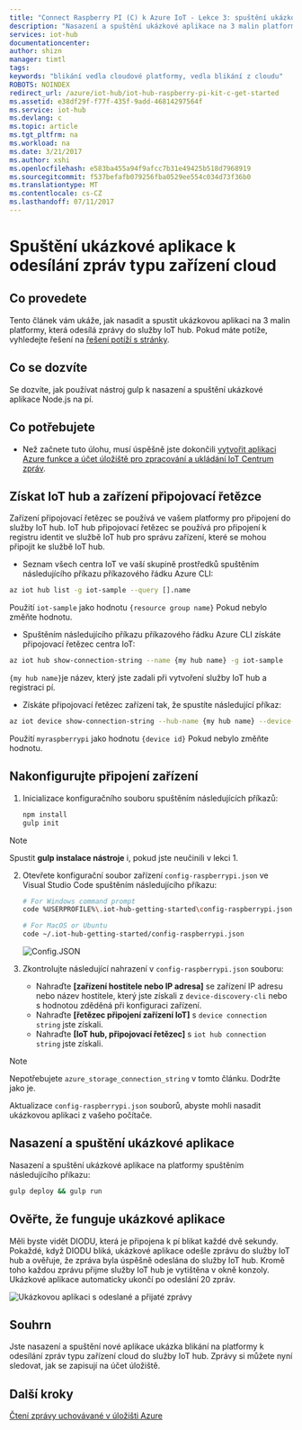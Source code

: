 ```yaml
---
title: "Connect Raspberry PI (C) k Azure IoT - Lekce 3: spuštění ukázkových | Microsoft Docs"
description: "Nasazení a spuštění ukázkové aplikace na 3 malin platformy, která odesílá zprávy do služby IoT hub a bliká Indikátor."
services: iot-hub
documentationcenter: 
author: shizn
manager: timtl
tags: 
keywords: "blikání vedla cloudové platformy, vedla blikání z cloudu"
ROBOTS: NOINDEX
redirect_url: /azure/iot-hub/iot-hub-raspberry-pi-kit-c-get-started
ms.assetid: e38df29f-f77f-435f-9add-46814297564f
ms.service: iot-hub
ms.devlang: c
ms.topic: article
ms.tgt_pltfrm: na
ms.workload: na
ms.date: 3/21/2017
ms.author: xshi
ms.openlocfilehash: e583ba455a94f9afcc7b31e49425b518d7968919
ms.sourcegitcommit: f537befafb079256fba0529ee554c034d73f36b0
ms.translationtype: MT
ms.contentlocale: cs-CZ
ms.lasthandoff: 07/11/2017
---
```

# <a name="run-a-sample-application-to-send-device-to-cloud-messages"></a>Spuštění ukázkové aplikace k odesílání zpráv typu zařízení cloud
## <a name="what-you-will-do"></a>Co provedete
Tento článek vám ukáže, jak nasadit a spustit ukázkovou aplikaci na 3 malin platformy, která odesílá zprávy do služby IoT hub. Pokud máte potíže, vyhledejte řešení na [řešení potíží s stránky](iot-hub-raspberry-pi-kit-c-troubleshooting.md).

## <a name="what-you-will-learn"></a>Co se dozvíte
Se dozvíte, jak používat nástroj gulp k nasazení a spuštění ukázkové aplikace Node.js na pí.

## <a name="what-you-need"></a>Co potřebujete
* Než začnete tuto úlohu, musí úspěšně jste dokončili [vytvořit aplikaci Azure funkce a účet úložiště pro zpracování a ukládání IoT Centrum zpráv](iot-hub-raspberry-pi-kit-c-lesson3-deploy-resource-manager-template.md).

## <a name="get-your-iot-hub-and-device-connection-strings"></a>Získat IoT hub a zařízení připojovací řetězce
Zařízení připojovací řetězec se používá ve vašem platformy pro připojení do služby IoT hub. IoT hub připojovací řetězec se používá pro připojení k registru identit ve službě IoT hub pro správu zařízení, které se mohou připojit ke službě IoT hub. 

* Seznam všech centra IoT ve vaší skupině prostředků spuštěním následujícího příkazu příkazového řádku Azure CLI:

```bash
az iot hub list -g iot-sample --query [].name
```

Použití `iot-sample` jako hodnotu `{resource group name}` Pokud nebylo změňte hodnotu.

* Spuštěním následujícího příkazu příkazového řádku Azure CLI získáte připojovací řetězec centra IoT:

```bash
az iot hub show-connection-string --name {my hub name} -g iot-sample
```

`{my hub name}`je název, který jste zadali při vytvoření služby IoT hub a registraci pí.

* Získáte připojovací řetězec zařízení tak, že spustíte následující příkaz:

```bash
az iot device show-connection-string --hub-name {my hub name} --device-id myraspberrypi -g iot-sample
```

Použití `myraspberrypi` jako hodnotu `{device id}` Pokud nebylo změňte hodnotu.

## <a name="configure-the-device-connection"></a>Nakonfigurujte připojení zařízení
1. Inicializace konfiguračního souboru spuštěním následujících příkazů:
   
   ```bash
   npm install
   gulp init
   ```

> [!NOTE]
> Spustit **gulp instalace nástroje** i, pokud jste neučinili v lekci 1.

2. Otevřete konfigurační soubor zařízení `config-raspberrypi.json` ve Visual Studio Code spuštěním následujícího příkazu:
   
   ```bash
   # For Windows command prompt
   code %USERPROFILE%\.iot-hub-getting-started\config-raspberrypi.json
   
   # For MacOS or Ubuntu
   code ~/.iot-hub-getting-started/config-raspberrypi.json
   ```
   
   ![Config.JSON](media/iot-hub-raspberry-pi-lessons/lesson3/config.png)
3. Zkontrolujte následující nahrazení v `config-raspberrypi.json` souboru:
   
   * Nahraďte **[zařízení hostitele nebo IP adresa]** se zařízení IP adresu nebo název hostitele, který jste získali z `device-discovery-cli` nebo s hodnotou zděděná při konfiguraci zařízení.
   * Nahraďte **[řetězec připojení zařízení IoT]** s `device connection string` jste získali.
   * Nahraďte **[IoT hub, připojovací řetězec]** s `iot hub connection string` jste získali.

> [!NOTE]
> Nepotřebujete `azure_storage_connection_string` v tomto článku. Dodržte jako je.

Aktualizace `config-raspberrypi.json` souborů, abyste mohli nasadit ukázkovou aplikaci z vašeho počítače.

## <a name="deploy-and-run-the-sample-application"></a>Nasazení a spuštění ukázkové aplikace
Nasazení a spuštění ukázkové aplikace na platformy spuštěním následujícího příkazu:

```bash
gulp deploy && gulp run
```

## <a name="verify-that-the-sample-application-works"></a>Ověřte, že funguje ukázkové aplikace
Měli byste vidět DIODU, která je připojena k pí blikat každé dvě sekundy. Pokaždé, když DIODU bliká, ukázkové aplikace odešle zprávu do služby IoT hub a ověřuje, že zpráva byla úspěšně odeslána do služby IoT hub. Kromě toho každou zprávu přijme služby IoT hub je vytištěna v okně konzoly. Ukázkové aplikace automaticky ukončí po odeslání 20 zpráv.

![Ukázkovou aplikaci s odeslané a přijaté zprávy](media/iot-hub-raspberry-pi-lessons/lesson3/gulp_run_c.png)

## <a name="summary"></a>Souhrn
Jste nasazení a spuštění nové aplikace ukázka blikání na platformy k odesílání zpráv typu zařízení cloud do služby IoT hub. Zprávy si můžete nyní sledovat, jak se zapisují na účet úložiště.

## <a name="next-steps"></a>Další kroky
[Čtení zprávy uchovávané v úložišti Azure](iot-hub-raspberry-pi-kit-c-lesson3-read-table-storage.md)

